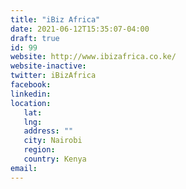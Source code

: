 ```yaml
---
title: "iBiz Africa"
date: 2021-06-12T15:35:07-04:00
draft: true
id: 99
website: http://www.ibizafrica.co.ke/
website-inactive: 
twitter: iBizAfrica
facebook: 
linkedin: 
location: 
   lat: 
   lng: 
   address: ""
   city: Nairobi
   region: 
   country: Kenya
email: 
---
```


